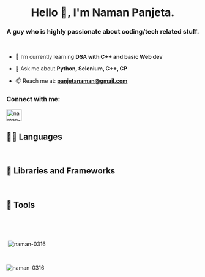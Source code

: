 <h1 align="center">Hello 👋, I'm Naman Panjeta.</h1>
<h3 align="center">A guy who is highly passionate about coding/tech related stuff.</h3><br>

- 🌱 I’m currently learning **DSA with C++ and basic Web dev**

- 💬 Ask me about **Python, Selenium, C++, CP**

- 📫 Reach me at: **panjetanaman@gmail.com**

<h3 align="left">Connect with me:</h3>
<p align="left">
<a href="https://linkedin.com/in/naman-panjeta" target="blank"><img align="center" src="https://raw.githubusercontent.com/rahuldkjain/github-profile-readme-generator/master/src/images/icons/Social/linked-in-alt.svg" alt="naman-panjeta" height="30" width="40" /></a>

</p>

## 👨‍💻 Languages

<a href=""><img alt="" src="https://img.shields.io/badge/Python-3776AB?style=for-the-badge&logo=python&logoColor=white" /></a>
<a href=""><img alt="" src="https://img.shields.io/badge/C-00599C?style=for-the-badge&logo=c&logoColor=white" /></a>
<a href=""><img alt="" src="https://img.shields.io/badge/HTML5-E34F26?style=for-the-badge&logo=html5&logoColor=white" /></a>
<a href=""><img alt="" src="https://img.shields.io/badge/CSS3-1572B6?style=for-the-badge&logo=css3&logoColor=white" /></a>
<a href=""><img alt="" src="https://img.shields.io/badge/C%2B%2B-00599C?style=for-the-badge&logo=c%2B%2B&logoColor=white" /></a>
<a href=""><img alt="" src="https://img.shields.io/badge/JavaScript-F7DF1E?style=for-the-badge&logo=javascript&logoColor=black" /></a>
<a href=""><img alt="" src="https://img.shields.io/badge/MySQL-00000F?style=for-the-badge&logo=mysql&logoColor=white" /></a>
<a href=""><img alt="" src="https://img.shields.io/badge/PostgreSQL-316192?style=for-the-badge&logo=postgresql&logoColor=white" /></a>
<a href=""><img alt="" src="https://img.shields.io/badge/MongoDB-white?style=for-the-badge&logo=mongodb&logoColor=4EA94B" /></a>
<a href=""><img alt="" src="https://img.shields.io/badge/Shell_Script-121011?style=for-the-badge&logo=gnu-bash&logoColor=white" /></a>
<a href=""><img alt="" src="https://img.shields.io/badge/Markdown-000000?style=for-the-badge&logo=markdown&logoColor=white" /></a>

## 🧰 Libraries and Frameworks

<a href=""><img alt="" src="https://img.shields.io/badge/Node.js-43853D?style=for-the-badge&logo=node.js&logoColor=white" /></a>
<a href=""><img alt="" src="https://img.shields.io/badge/Express.js-000000?style=for-the-badge&logo=express&logoColor=white" /></a>
<a href=""><img alt="" src="https://img.shields.io/badge/React-20232A?style=for-the-badge&logo=react&logoColor=61DAFB" /></a>
<a href=""><img alt="" src="https://img.shields.io/badge/jQuery-0769AD?style=for-the-badge&logo=jquery&logoColor=white" /></a>
<a href=""><img alt="" src="https://img.shields.io/badge/styled--components-DB7093?style=for-the-badge&logo=styled-components&logoColor=white" /></a>
<a href=""><img alt="" src="https://img.shields.io/badge/Bootstrap-563D7C?style=for-the-badge&logo=bootstrap&logoColor=white" /></a>
<a href=""><img alt="" src="https://img.shields.io/badge/Tailwind_CSS-38B2AC?style=for-the-badge&logo=tailwind-css&logoColor=white" /></a>
<a href=""><img alt="" src="https://img.shields.io/badge/Material%20UI-007FFF?style=for-the-badge&logo=mui&logoColor=white" /></a>
<a href=""><img alt="" src="https://img.shields.io/badge/Selenium-43B02A?style=for-the-badge&logo=Selenium&logoColor=white" /></a>
<a href=""><img alt="" src="https://img.shields.io/badge/Discord.py-3776AB?style=for-the-badge&logo=python&logoColor=white" /></a>
<a href=""><img alt="" src="https://img.shields.io/badge/Discord.js-F7DF1E?style=for-the-badge&logo=javascript&logoColor=black" /></a>


## 🔧 Tools

<a href=""><img alt="" src="https://img.shields.io/badge/Git-F05032?style=for-the-badge&logo=git&logoColor=white" /></a>
<a href=""><img alt="" src="https://img.shields.io/badge/GitHub-100000?style=for-the-badge&logo=github&logoColor=white" /></a>
<a href=""><img alt="" src="https://img.shields.io/badge/Jupyter-F37626.svg?&style=for-the-badge&logo=Jupyter&logoColor=white" /></a>
<a href=""><img alt="" src="https://img.shields.io/badge/Heroku-430098?style=for-the-badge&logo=heroku&logoColor=white" /></a>
<a href=""><img alt="" src="https://img.shields.io/badge/firebase-ffca28?style=for-the-badge&logo=firebase&logoColor=black" /></a>
<a href=""><img alt="" src="https://img.shields.io/badge/Visual_Studio_Code-0078D4?style=for-the-badge&logo=visual%20studio%20code&logoColor=white" /></a>
<a href=""><img alt="" src="https://img.shields.io/badge/sublime_text-%23575757.svg?&style=for-the-badge&logo=sublime-text&logoColor=important" /></a>
<a href=""><img alt="" src="https://img.shields.io/badge/Repl.it-%230D101E.svg?style=for-the-badge&logo=replit&logoColor=white" /></a>
<a href=""><img alt="" src="https://img.shields.io/badge/Ubuntu-E95420?style=for-the-badge&logo=ubuntu&logoColor=white" /></a>

<br>
<p>&nbsp;<img align="center" src="https://github-readme-stats.vercel.app/api?username=naman-0316&show_icons=true&locale=en&theme=tokyonight" alt="naman-0316" /></p>
<br>
<p><img align="center" src="https://github-readme-streak-stats.herokuapp.com/?user=naman-0316&theme=tokyonight" alt="naman-0316" /></p>
